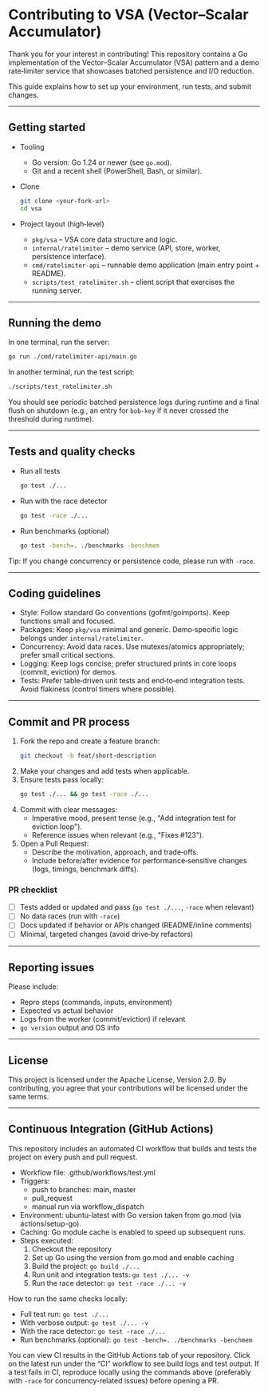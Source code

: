 # Contributing to VSA (Vector–Scalar Accumulator)

Thank you for your interest in contributing! This repository contains a Go implementation of the Vector–Scalar Accumulator (VSA) pattern and a demo rate‑limiter service that showcases batched persistence and I/O reduction.

This guide explains how to set up your environment, run tests, and submit changes.

---

## Getting started

- Tooling
  - Go version: Go 1.24 or newer (see `go.mod`).
  - Git and a recent shell (PowerShell, Bash, or similar).

- Clone
  ```bash
  git clone <your-fork-url>
  cd vsa
  ```

- Project layout (high‑level)
  - `pkg/vsa` – VSA core data structure and logic.
  - `internal/ratelimiter` – demo service (API, store, worker, persistence interface).
  - `cmd/ratelimiter-api` – runnable demo application (main entry point + README).
  - `scripts/test_ratelimiter.sh` – client script that exercises the running server.

---

## Running the demo

In one terminal, run the server:
```bash
go run ./cmd/ratelimiter-api/main.go
```

In another terminal, run the test script:
```bash
./scripts/test_ratelimiter.sh
```

You should see periodic batched persistence logs during runtime and a final flush on shutdown (e.g., an entry for `bob-key` if it never crossed the threshold during runtime).

---

## Tests and quality checks

- Run all tests
  ```bash
  go test ./...
  ```

- Run with the race detector
  ```bash
  go test -race ./...
  ```

- Run benchmarks (optional)
  ```bash
  go test -bench=. ./benchmarks -benchmem
  ```

Tip: If you change concurrency or persistence code, please run with `-race`.

---

## Coding guidelines

- Style: Follow standard Go conventions (gofmt/goimports). Keep functions small and focused.
- Packages: Keep `pkg/vsa` minimal and generic. Demo‑specific logic belongs under `internal/ratelimiter`.
- Concurrency: Avoid data races. Use mutexes/atomics appropriately; prefer small critical sections.
- Logging: Keep logs concise; prefer structured prints in core loops (commit, eviction) for demos.
- Tests: Prefer table‑driven unit tests and end‑to‑end integration tests. Avoid flakiness (control timers where possible).

---

## Commit and PR process

1. Fork the repo and create a feature branch:
   ```bash
   git checkout -b feat/short-description
   ```
2. Make your changes and add tests when applicable.
3. Ensure tests pass locally:
   ```bash
   go test ./... && go test -race ./...
   ```
4. Commit with clear messages:
   - Imperative mood, present tense (e.g., "Add integration test for eviction loop").
   - Reference issues when relevant (e.g., "Fixes #123").
5. Open a Pull Request:
   - Describe the motivation, approach, and trade‑offs.
   - Include before/after evidence for performance‑sensitive changes (logs, timings, benchmark diffs).

### PR checklist
- [ ] Tests added or updated and pass (`go test ./...`, `-race` when relevant)
- [ ] No data races (run with `-race`)
- [ ] Docs updated if behavior or APIs changed (README/inline comments)
- [ ] Minimal, targeted changes (avoid drive‑by refactors)

---

## Reporting issues

Please include:
- Repro steps (commands, inputs, environment)
- Expected vs actual behavior
- Logs from the worker (commit/eviction) if relevant
- `go version` output and OS info

---

## License

This project is licensed under the Apache License, Version 2.0. By contributing, you agree that your contributions will be licensed under the same terms.


---

## Continuous Integration (GitHub Actions)

This repository includes an automated CI workflow that builds and tests the project on every push and pull request.

- Workflow file: .github/workflows/test.yml
- Triggers:
  - push to branches: main, master
  - pull_request
  - manual run via workflow_dispatch
- Environment: ubuntu-latest with Go version taken from go.mod (via actions/setup-go).
- Caching: Go module cache is enabled to speed up subsequent runs.
- Steps executed:
  1. Checkout the repository
  2. Set up Go using the version from go.mod and enable caching
  3. Build the project: `go build ./...`
  4. Run unit and integration tests: `go test ./... -v`
  5. Run the race detector: `go test -race ./... -v`

How to run the same checks locally:
- Full test run: `go test ./...`
- With verbose output: `go test ./... -v`
- With the race detector: `go test -race ./...`
- Run benchmarks (optional): `go test -bench=. ./benchmarks -benchmem`

You can view CI results in the GitHub Actions tab of your repository. Click on the latest run under the “CI” workflow to see build logs and test output. If a test fails in CI, reproduce locally using the commands above (preferably with `-race` for concurrency-related issues) before opening a PR.
